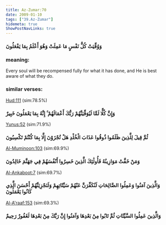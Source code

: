 ```yaml
---
title: Az-Zumar:70
date: 2009-01-10
tags: ["39.Az-Zumar"]
hidemeta: true 
ShowPostNavLinks: true 
---
```

### وَوُفِّيَتْ كُلُّ نَفْسٍ مَا عَمِلَتْ وَهُوَ أَعْلَمُ بِمَا يَفْعَلُونَ
### meaning: 
Every soul will be recompensed fully for what it has done, and He is best aware of what they do.
### similar verses: 

[Hud:111](/11/111) (sim:78.5%)

### وَإِنَّ كُلًّا لَمَّا لَيُوَفِّيَنَّهُمْ رَبُّكَ أَعْمَالَهُمْ ۚ إِنَّهُ بِمَا يَعْمَلُونَ خَبِيرٌ

[Yunus:52](/10/52) (sim:71.9%)

### ثُمَّ قِيلَ لِلَّذِينَ ظَلَمُوا ذُوقُوا عَذَابَ الْخُلْدِ هَلْ تُجْزَوْنَ إِلَّا بِمَا كُنْتُمْ تَكْسِبُونَ

[Al-Muminoon:103](/23/103) (sim:69.9%)

### وَمَنْ خَفَّتْ مَوَازِينُهُ فَأُولَٰئِكَ الَّذِينَ خَسِرُوا أَنْفُسَهُمْ فِي جَهَنَّمَ خَالِدُونَ

[Al-Ankaboot:7](/29/7) (sim:69.7%)

### وَالَّذِينَ آمَنُوا وَعَمِلُوا الصَّالِحَاتِ لَنُكَفِّرَنَّ عَنْهُمْ سَيِّئَاتِهِمْ وَلَنَجْزِيَنَّهُمْ أَحْسَنَ الَّذِي كَانُوا يَعْمَلُونَ

[Al-A'raaf:153](/7/153) (sim:69.3%)

### وَالَّذِينَ عَمِلُوا السَّيِّئَاتِ ثُمَّ تَابُوا مِنْ بَعْدِهَا وَآمَنُوا إِنَّ رَبَّكَ مِنْ بَعْدِهَا لَغَفُورٌ رَحِيمٌ
